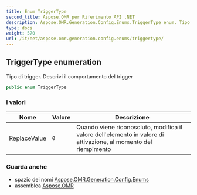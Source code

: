 ```yaml
---
title: Enum TriggerType
second_title: Aspose.OMR per Riferimento API .NET
description: Aspose.OMR.Generation.Config.Enums.TriggerType enum. Tipo di trigger. Descrivi il comportamento del trigger
type: docs
weight: 570
url: /it/net/aspose.omr.generation.config.enums/triggertype/
---
```

## TriggerType enumeration

Tipo di trigger. Descrivi il comportamento del trigger

```csharp
public enum TriggerType
```

### I valori

| Nome | Valore | Descrizione |
| --- | --- | --- |
| ReplaceValue | `0` | Quando viene riconosciuto, modifica il valore dell'elemento in valore di attivazione, al momento del riempimento |

### Guarda anche

* spazio dei nomi [Aspose.OMR.Generation.Config.Enums](../../aspose.omr.generation.config.enums/)
* assemblea [Aspose.OMR](../../)


